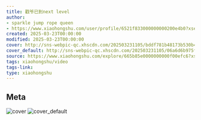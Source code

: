 ```yaml
---
title: 戳爷已到next level
author:
- sparkle jump rope queen
- https://www.xiaohongshu.com/user/profile/6521f833000000000200e4b0?xsec_token=undefined
created: 2025-03-23T00:00:00
modified: 2025-03-23T00:00:00
cover: http://sns-webpic-qc.xhscdn.com/202503231105/bddf781b48173b530b46adc502144d76/1040g008313h2ae9o06005p91v0pghp5gquo9e1g!nc_n_webp_prv_1
cover_default: http://sns-webpic-qc.xhscdn.com/202503231105/06a6d6b975f53a1a942e4097ff002103/1040g008313h2ae9o06005p91v0pghp5gquo9e1g!nc_n_webp_mw_1
source: https://www.xiaohongshu.com/explore/665b85e0000000000f00efc6?xsec_token=ABkB3cjZJNcMr1afzRWP4ZhZpQ6ZH9Nq2aF4R8nHJx34w=
tags: xiaohongshu/video
tags-link:
type: xiaohongshu
---
```


## Meta

![cover](http://sns-webpic-qc.xhscdn.com/202503231105/bddf781b48173b530b46adc502144d76/1040g008313h2ae9o06005p91v0pghp5gquo9e1g!nc_n_webp_prv_1)
![cover_default](http://sns-webpic-qc.xhscdn.com/202503231105/06a6d6b975f53a1a942e4097ff002103/1040g008313h2ae9o06005p91v0pghp5gquo9e1g!nc_n_webp_mw_1)

